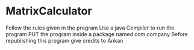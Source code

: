 # MatrixCalculator
Follow the rules given in the program
Use a java Compiler to run the program
PUT the program inside a package named com.company
Before republishing this program give credits to Ankan
